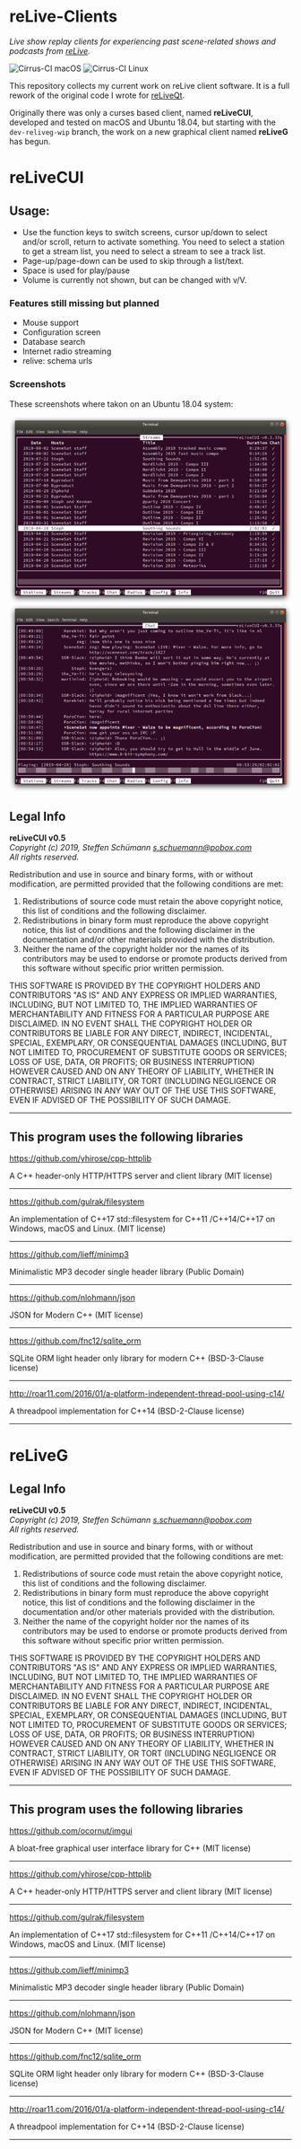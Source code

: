 # reLive-Clients

_Live show replay clients for experiencing past scene-related shows and podcasts from [reLive](http://relive.nu)._

![Cirrus-CI macOS](https://api.cirrus-ci.com/github/gulrak/relive-client.svg?branch=master&task=macOS)
![Cirrus-CI Linux](https://api.cirrus-ci.com/github/gulrak/relive-client.svg?branch=master&task=Ubuntu)

This repository collects my current work on reLive client software. It is a full rework of the original code I wrote for [reLiveQt](https://relive.gulrak.net/reliveqt).

Originally there was only a curses based client, named **reLiveCUI**, developed and tested on macOS and Ubuntu 18.04,
but starting with the `dev-reliveg-wip` branch, the work on a new graphical client named **reLiveG** has begun.

# reLiveCUI

## Usage:

* Use the function keys to switch screens, cursor up/down to select and/or scroll,
  return to activate something. You need to select a station to get a stream list,
  you need to select a stream to see a track list.
* Page-up/page-down can be used to skip through a list/text.
* Space is used for play/pause
* Volume is currently not shown, but can be changed with v/V.


### Features still missing but planned

* Mouse support
* Configuration screen
* Database search
* Internet radio streaming
* relive: schema urls

### Screenshots

These screenshots where takon on an Ubuntu 18.04 system:

![Stream View](https://github.com/gulrak/relive-client/blob/master/screenshots/relivecui-linux-streams_v0.3.33.png?raw=true)
![Chat View](https://github.com/gulrak/relive-client/blob/master/screenshots/relivecui-linux-chat_v0.3.33.png?raw=true)

## Legal Info

**reLiveCUI v0.5**<br>
_Copyright (c) 2019, Steffen Schümann <s.schuemann@pobox.com><br>
All rights reserved._

Redistribution and use in source and binary forms, with or without modification, are permitted provided that the following conditions are met:

1. Redistributions of source code must retain the above copyright notice, this list of conditions and the following disclaimer.
2. Redistributions in binary form must reproduce the above copyright notice, this list of conditions and the following disclaimer in the documentation and/or other materials provided with the distribution.
3. Neither the name of the copyright holder nor the names of its contributors may be used to endorse or promote products derived from this software without specific prior written permission.

THIS SOFTWARE IS PROVIDED BY THE COPYRIGHT HOLDERS AND CONTRIBUTORS "AS IS" AND
ANY EXPRESS OR IMPLIED WARRANTIES, INCLUDING, BUT NOT LIMITED TO, THE IMPLIED
WARRANTIES OF MERCHANTABILITY AND FITNESS FOR A PARTICULAR PURPOSE ARE
DISCLAIMED. IN NO EVENT SHALL THE COPYRIGHT HOLDER OR CONTRIBUTORS BE LIABLE
FOR ANY DIRECT, INDIRECT, INCIDENTAL, SPECIAL, EXEMPLARY, OR CONSEQUENTIAL
DAMAGES (INCLUDING, BUT NOT LIMITED TO, PROCUREMENT OF SUBSTITUTE GOODS OR
SERVICES; LOSS OF USE, DATA, OR PROFITS; OR BUSINESS INTERRUPTION) HOWEVER
CAUSED AND ON ANY THEORY OF LIABILITY, WHETHER IN CONTRACT, STRICT LIABILITY,
OR TORT (INCLUDING NEGLIGENCE OR OTHERWISE) ARISING IN ANY WAY OUT OF THE USE
THIS SOFTWARE, EVEN IF ADVISED OF THE POSSIBILITY OF SUCH DAMAGE.

----

## This program uses the following libraries

https://github.com/yhirose/cpp-httplib

A C++ header-only HTTP/HTTPS server and client library (MIT license)

----

https://github.com/gulrak/filesystem

An implementation of C++17 std::filesystem for C++11 /C++14/C++17 on Windows, macOS and Linux. (MIT license)

----

https://github.com/lieff/minimp3

Minimalistic MP3 decoder single header library (Public Domain)

----

https://github.com/nlohmann/json

JSON for Modern C++ (MIT license)

----

https://github.com/fnc12/sqlite_orm

SQLite ORM light header only library for modern C++ (BSD-3-Clause license)

----

http://roar11.com/2016/01/a-platform-independent-thread-pool-using-c14/

A threadpool implementation for C++14 (BSD-2-Clause license)

----

# reLiveG

## Legal Info

**reLiveCUI v0.5**<br>
_Copyright (c) 2019, Steffen Schümann <s.schuemann@pobox.com><br>
All rights reserved._

Redistribution and use in source and binary forms, with or without modification, are permitted provided that the following conditions are met:

1. Redistributions of source code must retain the above copyright notice, this list of conditions and the following disclaimer.
2. Redistributions in binary form must reproduce the above copyright notice, this list of conditions and the following disclaimer in the documentation and/or other materials provided with the distribution.
3. Neither the name of the copyright holder nor the names of its contributors may be used to endorse or promote products derived from this software without specific prior written permission.

THIS SOFTWARE IS PROVIDED BY THE COPYRIGHT HOLDERS AND CONTRIBUTORS "AS IS" AND
ANY EXPRESS OR IMPLIED WARRANTIES, INCLUDING, BUT NOT LIMITED TO, THE IMPLIED
WARRANTIES OF MERCHANTABILITY AND FITNESS FOR A PARTICULAR PURPOSE ARE
DISCLAIMED. IN NO EVENT SHALL THE COPYRIGHT HOLDER OR CONTRIBUTORS BE LIABLE
FOR ANY DIRECT, INDIRECT, INCIDENTAL, SPECIAL, EXEMPLARY, OR CONSEQUENTIAL
DAMAGES (INCLUDING, BUT NOT LIMITED TO, PROCUREMENT OF SUBSTITUTE GOODS OR
SERVICES; LOSS OF USE, DATA, OR PROFITS; OR BUSINESS INTERRUPTION) HOWEVER
CAUSED AND ON ANY THEORY OF LIABILITY, WHETHER IN CONTRACT, STRICT LIABILITY,
OR TORT (INCLUDING NEGLIGENCE OR OTHERWISE) ARISING IN ANY WAY OUT OF THE USE
THIS SOFTWARE, EVEN IF ADVISED OF THE POSSIBILITY OF SUCH DAMAGE.

----

## This program uses the following libraries

https://github.com/ocornut/imgui

A bloat-free graphical user interface library for C++ (MIT license)

----

https://github.com/yhirose/cpp-httplib

A C++ header-only HTTP/HTTPS server and client library (MIT license)

----

https://github.com/gulrak/filesystem

An implementation of C++17 std::filesystem for C++11 /C++14/C++17 on Windows, macOS and Linux. (MIT license)

----

https://github.com/lieff/minimp3

Minimalistic MP3 decoder single header library (Public Domain)

----

https://github.com/nlohmann/json

JSON for Modern C++ (MIT license)

----

https://github.com/fnc12/sqlite_orm

SQLite ORM light header only library for modern C++ (BSD-3-Clause license)

----

http://roar11.com/2016/01/a-platform-independent-thread-pool-using-c14/

A threadpool implementation for C++14 (BSD-2-Clause license)

----
